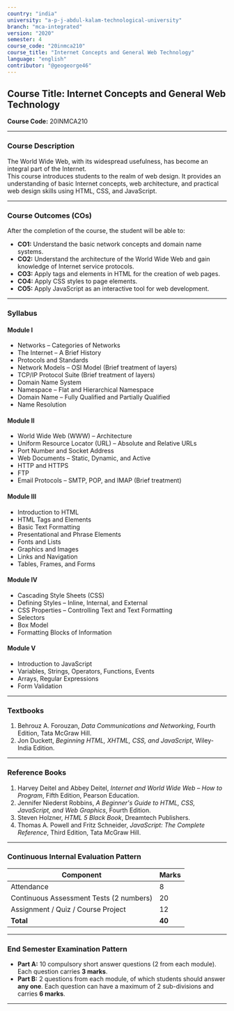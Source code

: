 ```yaml
---
country: "india"
university: "a-p-j-abdul-kalam-technological-university"
branch: "mca-integrated"
version: "2020"
semester: 4
course_code: "20inmca210"
course_title: "Internet Concepts and General Web Technology"
language: "english"
contributor: "@geogeorge46"
---
```


## **Course Title:** Internet Concepts and General Web Technology  
**Course Code:** 20INMCA210  

---

### **Course Description**
The World Wide Web, with its widespread usefulness, has become an integral part of the Internet.  
This course introduces students to the realm of web design. It provides an understanding of basic Internet concepts, web architecture, and practical web design skills using HTML, CSS, and JavaScript.

---

### **Course Outcomes (COs)**
After the completion of the course, the student will be able to:

- **CO1:** Understand the basic network concepts and domain name systems.  
- **CO2:** Understand the architecture of the World Wide Web and gain knowledge of Internet service protocols.  
- **CO3:** Apply tags and elements in HTML for the creation of web pages.  
- **CO4:** Apply CSS styles to page elements.  
- **CO5:** Apply JavaScript as an interactive tool for web development.

---

### **Syllabus**

#### **Module I**
- Networks – Categories of Networks  
- The Internet – A Brief History  
- Protocols and Standards  
- Network Models – OSI Model (Brief treatment of layers)  
- TCP/IP Protocol Suite (Brief treatment of layers)  
- Domain Name System  
- Namespace – Flat and Hierarchical Namespace  
- Domain Name – Fully Qualified and Partially Qualified  
- Name Resolution  

#### **Module II**
- World Wide Web (WWW) – Architecture  
- Uniform Resource Locator (URL) – Absolute and Relative URLs  
- Port Number and Socket Address  
- Web Documents – Static, Dynamic, and Active  
- HTTP and HTTPS  
- FTP  
- Email Protocols – SMTP, POP, and IMAP (Brief treatment)  

#### **Module III**
- Introduction to HTML  
- HTML Tags and Elements  
- Basic Text Formatting  
- Presentational and Phrase Elements  
- Fonts and Lists  
- Graphics and Images  
- Links and Navigation  
- Tables, Frames, and Forms  

#### **Module IV**
- Cascading Style Sheets (CSS)  
- Defining Styles – Inline, Internal, and External  
- CSS Properties – Controlling Text and Text Formatting  
- Selectors  
- Box Model  
- Formatting Blocks of Information  

#### **Module V**
- Introduction to JavaScript  
- Variables, Strings, Operators, Functions, Events  
- Arrays, Regular Expressions  
- Form Validation  

---

### **Textbooks**
1. Behrouz A. Forouzan, *Data Communications and Networking*, Fourth Edition, Tata McGraw Hill.  
2. Jon Duckett, *Beginning HTML, XHTML, CSS, and JavaScript*, Wiley-India Edition.

---

### **Reference Books**
1. Harvey Deitel and Abbey Deitel, *Internet and World Wide Web – How to Program*, Fifth Edition, Pearson Education.  
2. Jennifer Niederst Robbins, *A Beginner's Guide to HTML, CSS, JavaScript, and Web Graphics*, Fourth Edition.  
3. Steven Holzner, *HTML 5 Black Book*, Dreamtech Publishers.  
4. Thomas A. Powell and Fritz Schneider, *JavaScript: The Complete Reference*, Third Edition, Tata McGraw Hill.

---

### **Continuous Internal Evaluation Pattern**
| Component | Marks |
|------------|--------|
| Attendance | 8 |
| Continuous Assessment Tests (2 numbers) | 20 |
| Assignment / Quiz / Course Project | 12 |
| **Total** | **40** |

---

### **End Semester Examination Pattern**
- **Part A:** 10 compulsory short answer questions (2 from each module). Each question carries **3 marks**.  
- **Part B:** 2 questions from each module, of which students should answer **any one**. Each question can have a maximum of 2 sub-divisions and carries **6 marks**.

---
